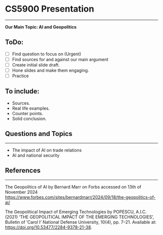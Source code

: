 # CS5900 Presentation
---

**Our Main Topic: AI and Geopolitics**

## ToDo:
- [ ] Find question to focus on (Urgent)
- [ ] Find sources for and against our main argument
- [ ] Create initial slide draft.
- [ ] Hone slides and make them engaging.
- [ ] Practice

## To include:
- Sources.
- Real life examples.
- Counter points.
- Solid conclusion.

## Questions and Topics
---
- The impact of AI on trade relations
- AI and national security 

## References
---
The Geopolitics of AI by Bernard Marr on Forbs accessed on 13th of November 2024 https://www.forbes.com/sites/bernardmarr/2024/09/18/the-geopolitics-of-ai/

The Geopolitical Impact of Emerging Technologies by POPESCU, A.I.C. (2021) ‘THE GEOPOLITICAL IMPACT OF THE EMERGING TECHNOLOGIES’, Bulletin of ‘Carol I’ National Defense University, 10(4), pp. 7–21. Available at: https://doi.org/10.53477/2284-9378-21-38.


